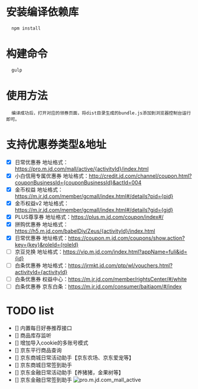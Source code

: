 # 安装编译依赖库
```sh
  npm install
```

# 构建命令
```sh
  gulp
```

# 使用方法
```
  编译成功后，打开对应的领券页面，将dist目录生成的bundle.js添加到浏览器控制台运行即可。
```


# 支持优惠券类型&地址

- [x] 日常优惠券 地址格式：https://pro.m.jd.com/mall/active/{activityId}/index.html
- [x] 小白信用专属优惠券 地址格式：http://credit.jd.com/channel/coupon.html?couponBusinessId={couponBusinessId}&actId=004
- [x] 金币权益 地址格式：https://m.jr.jd.com/member/gcmall/index.html#/details?pid={pid}
- [x] 金币权益v2 地址格式：https://m.jr.jd.com/member/gcmall/index.html#/details?gid={gid}
- [x] PLUS尊享券 地址格式：https://plus.m.jd.com/coupon/index#/
- [x] 拼购优惠券 地址格式：https://h5.m.jd.com/babelDiy/Zeus/{activityId}/index.html
- [x] 日常优惠券 地址格式：https://coupon.m.jd.com/coupons/show.action?key={key}&roleId={roleId}
- [ ] 京豆兑换 地址格式：https://vip.m.jd.com/index.html?appName=fuli&id={id}
- [ ] 白条优惠券 地址格式：https://jrmkt.jd.com/ptp/wl/vouchers.html?activityId={activityId}
- [ ] 白条优惠券 权益中心：https://m.jr.jd.com/member/rightsCenter/#/white
- [ ] 白条优惠券 京东白条：https://m.jr.jd.com/consumer/baitiaom/#/index

# TODO list
- [] 内置每日好券推荐接口
- [] 商品库存监听
- [] 增加导入cookie的多账号模式
- [] 京东平行商品查询
- [] 京东商城日常活动助手【京东农场、京东爱宠等】
- [] 京东商城日常签到助手
- [] 京东金融日常活动助手【养猪猪，金果树等】
- [] 京东金融日常签到助手
![pro.m.jd.com_mall_active](./assets/pro.m.jd.com_mall_active.png)
  

